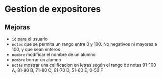 # Gestion de expositores

## Mejoras

- `id` para el usuario
- `notas` que se permita un rango entre 0 y 100. No negativos ni mayores a 100, y que sean enteros
- `nombre` modificar el nombre de un alumno
- `nombre` borrar un alumno
- `notas` mostrar una calificacion en letras según el rango de notas 91-100 A, 81-90 B, 71-80 C, 61-70 D, 51-60 E, 0-50 F

